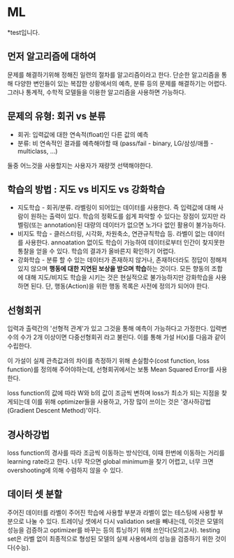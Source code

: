 # ML
*test입니다.
## 먼저 알고리즘에 대하여

문제를 해결하기위해 정해진 일련의 절차를 알고리즘이라고 한다.
단순한 알고리즘을 통해 다양한 변인들이 있는 복잡한 상황에서의 예측, 분류 등의 문제를 해결하기는 어렵다.
그러나 통계적, 수학적 모델들을 이용한 알고리즘을 사용하면 가능하다.

## 문제의 유형: 회귀 vs 분류

- 회귀: 입력값에 대한 연속적(float)인 다른 값의 예측
- 분류: 비 연속적인 결과를 예측해야할 때 (pass/fail - binary, LG/삼성/애플 - multiclass, ...)

둘중 어느것을 사용할지는 사용자가 재량껏 선택해야한다.

## 학습의 방법 : 지도 vs 비지도 vs 강화학습
- 지도학습 - 회귀/분류. 라벨링이 되어있는 데이터를 사용한다. 즉 입력값에 대해 사람이 원하는 출력이 있다. 학습의 정확도를 쉽게 파악할 수 있다는 장점이 있지만 라벨링(또는 annotation)된 대량의 데이터가 없으면 노가다 없인 활용이 불가능하다.
- 비지도 학습 - 클러스터링, 시각화, 차원축소, 연관규칙학습 등. 라벨이 없는 데이터를 사용한다. annoatation 없이도 학습이 가능하여 데이터로부터 인간이 찾지못한 통찰을 얻을 수 있다. 학습의 결과가 올바른지 확인하기 어렵다.
- 강화학습 - 분류 할 수 있는 데이터가 존재하지 않거나, 존재하더라도 정답이 정해져 있지 않으며 **행동에 대한 지연된 보상을 받으며 학습**하는 것이다. 모든 향동의 조합에 대해 지도/비지도 학습을 시키는 것은 현실적으로 불가능하지만 강화학습을 사용하면 된다.
  단, 행동(Action)을 위한 행동 목록은 사전에 정의가 되어야 한다.

## 선형회귀

입력과 출력간의 '선형적 관계'가 있고 그것을 통해 예측이 가능하다고 가정한다. 입력변수의 수가 2개 이상이면 다중선형회귀 라고 불린다. 이를 통해 가설 H(x)를 다음과 같이 수립한다.

이 가설이 실제 관측값과의 차이를 측정하기 위해 손실함수(cost function, loss function)를 정의해 주어야하는데, 선형회귀에서는 보통 Mean Squared Error를 사용한다.

loss function의 값에 따라 W와 b의 값이 조금씩 변하며 loss가 최소가 되는 지점을 찾게되는데 이를 위해 optimizer들을 사용하고, 가장 많이 쓰이는 것은 '경사하강법(Gradient Descent Method)'이다.

## 경사하강법

loss function의 경사를 따라 조금씩 이동하는 방식인데, 이때 한번에 이동하는 거리를 learning rate라고 한다. 너무 작으면 global minimum을 찾기 어렵고, 너무 크면 overshooting에 의해 수렴하지 않을 수 있다.

## 데이터 셋 분할

주어진 데이터를 라벨이 주어진 학습에 사용할 부분과 라벨이 없는 테스팅에 사용할 부분으로 나눌 수 있다. 트레이닝 셋에서 다시 validation set을 빼내는데, 이것은 모델의 성능을 검증하고 optimizer를 바꾸는 등의 튜닝하기 위해 쓰인다(모의고사). testing set은 라벨 없이 최종적으로 형성된 모델의 실제 사용에서의 성능을 검증하기 위한 것이다(수능).
